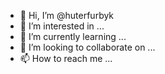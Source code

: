 - 👋 Hi, I’m @huterfurbyk
- 👀 I’m interested in ...
- 🌱 I’m currently learning ...
- 💞️ I’m looking to collaborate on ...
- 📫 How to reach me ...

<!---
huterfurbyk/huterfurbyk is a ✨ special ✨ repository because its `README.md` (this file) appears on your GitHub profile.
You can click the Preview link to take a look at your changes.
--->
